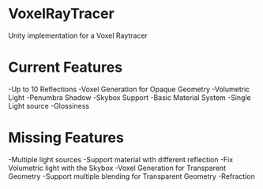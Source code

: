 # VoxelRayTracer
Unity implementation for a Voxel Raytracer


# Current Features
-Up to 10 Reflections
-Voxel Generation for Opaque Geometry
-Volumetric Light
-Penumbra Shadow
-Skybox Support
-Basic Material System
-Single Light source
-Glossiness


# Missing Features
-Multiple light sources
-Support material with different reflection
-Fix Volumetric light with the Skybox
-Voxel Generation for Transparent Geometry
-Support multiple blending for Transparent Geometry
-Refraction
